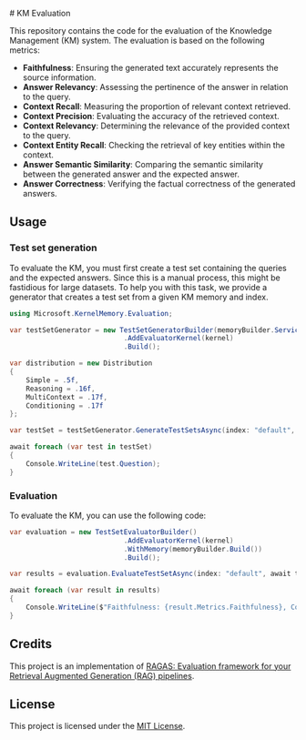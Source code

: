 ﻿﻿# KM Evaluation

This repository contains the code for the evaluation of the Knowledge Management (KM) system. The evaluation is based on the following metrics:

- **Faithfulness**: Ensuring the generated text accurately represents the source information.
- **Answer Relevancy**: Assessing the pertinence of the answer in relation to the query.
- **Context Recall**: Measuring the proportion of relevant context retrieved.
- **Context Precision**: Evaluating the accuracy of the retrieved context.
- **Context Relevancy**: Determining the relevance of the provided context to the query.
- **Context Entity Recall**: Checking the retrieval of key entities within the context.
- **Answer Semantic Similarity**: Comparing the semantic similarity between the generated answer and the expected answer.
- **Answer Correctness**: Verifying the factual correctness of the generated answers.

## Usage

### Test set generation

To evaluate the KM, you must first create a test set containing the queries and the expected answers. 
Since this is a manual process, this might be fastidious for large datasets. 
To help you with this task, we provide a generator that creates a test set from a given KM memory and index. 

```csharp
using Microsoft.KernelMemory.Evaluation;

var testSetGenerator = new TestSetGeneratorBuilder(memoryBuilder.Services)
                            .AddEvaluatorKernel(kernel)
                            .Build();

var distribution = new Distribution
{
    Simple = .5f,
    Reasoning = .16f,
    MultiContext = .17f,
    Conditioning = .17f
};

var testSet = testSetGenerator.GenerateTestSetsAsync(index: "default", count: 10, retryCount: 3, distribution: distribution);

await foreach (var test in testSet)
{
    Console.WriteLine(test.Question);
}
```


### Evaluation

To evaluate the KM, you can use the following code:

```csharp
var evaluation = new TestSetEvaluatorBuilder()
                            .AddEvaluatorKernel(kernel)
                            .WithMemory(memoryBuilder.Build())
                            .Build();

var results = evaluation.EvaluateTestSetAsync(index: "default", await testSet.ToArrayAsync());

await foreach (var result in results)
{
    Console.WriteLine($"Faithfulness: {result.Metrics.Faithfulness}, ContextRecall: {result.Metrics.ContextRecall}");
}
```

## Credits

This project is an implementation of [RAGAS: Evaluation framework for your Retrieval Augmented Generation (RAG) pipelines](https://github.com/explodinggradients/ragas?tab=readme-ov-file).

## License

This project is licensed under the [MIT License](LICENSE).
